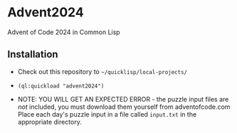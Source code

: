 # Advent2024
Advent of Code 2024 in Common Lisp

## Installation

 - Check out this repository to `~/quicklisp/local-projects/`

 - `(ql:quickload "advent2024")`

 - NOTE: YOU WILL GET AN EXPECTED ERROR - the puzzle input files are _not_ included, you must download them yourself from adventofcode.com  Place each day's puzzle input in a file called `input.txt` in the appropriate directory.
 